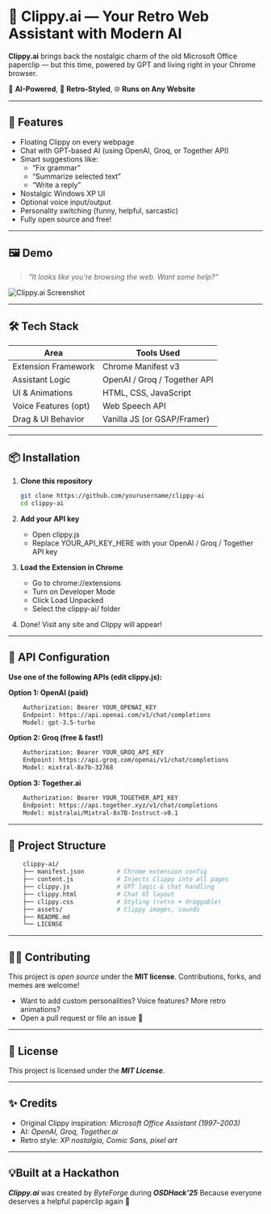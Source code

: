 # 🧷 Clippy.ai — Your Retro Web Assistant with Modern AI

**Clippy.ai** brings back the nostalgic charm of the old Microsoft Office paperclip — but this time, powered by GPT and living right in your Chrome browser.

🧠 **AI-Powered**, 🎨 **Retro-Styled**, 🌐 **Runs on Any Website**

---

## 🚀 **Features**

- Floating Clippy on every webpage
- Chat with GPT-based AI (using OpenAI, Groq, or Together API)
- Smart suggestions like:
  - “Fix grammar”
  - “Summarize selected text”
  - “Write a reply”
- Nostalgic Windows XP UI
- Optional voice input/output
- Personality switching (funny, helpful, sarcastic)
- Fully open source and free!

---

## 🖼️ **Demo**

> _“It looks like you’re browsing the web. Want some help?”_

![Clippy.ai Screenshot](assets/demo.png)

---

## 🛠️ **Tech Stack**

| Area                  | Tools Used                   |
|-----------------------|------------------------------|
| Extension Framework   | Chrome Manifest v3           |
| Assistant Logic       | OpenAI / Groq / Together API |
| UI & Animations       | HTML, CSS, JavaScript        |
| Voice Features (opt)  | Web Speech API               |
| Drag & UI Behavior    | Vanilla JS (or GSAP/Framer)  |

---

## 📦 **Installation**

1. **Clone this repository**
   ```bash
   git clone https://github.com/yourusername/clippy-ai
   cd clippy-ai
   ```

2. **Add your API key**
   - Open clippy.js
   - Replace YOUR_API_KEY_HERE with your OpenAI / Groq / Together API key

3. **Load the Extension in Chrome**
   - Go to chrome://extensions
   - Turn on Developer Mode
   - Click Load Unpacked
   - Select the clippy-ai/ folder

4. Done! Visit any site and Clippy will appear!

---

## 🔑 **API Configuration**

**Use one of the following APIs (edit clippy.js):**

**Option 1: OpenAI (paid)**
``` bash
    Authorization: Bearer YOUR_OPENAI_KEY
    Endpoint: https://api.openai.com/v1/chat/completions
    Model: gpt-3.5-turbo
```

**Option 2: Groq (free & fast!)**
``` bash
    Authorization: Bearer YOUR_GROQ_API_KEY
    Endpoint: https://api.groq.com/openai/v1/chat/completions
    Model: mixtral-8x7b-32768
```

**Option 3: Together.ai**
``` bash
    Authorization: Bearer YOUR_TOGETHER_API_KEY
    Endpoint: https://api.together.xyz/v1/chat/completions
    Model: mistralai/Mixtral-8x7B-Instruct-v0.1
```

---

## 📁 **Project Structure**
``` bash
    clippy-ai/
    ├── manifest.json         # Chrome extension config
    ├── content.js            # Injects Clippy into all pages
    ├── clippy.js             # GPT logic & chat handling
    ├── clippy.html           # Chat UI layout
    ├── clippy.css            # Styling (retro + draggable)
    ├── assets/               # Clippy images, sounds
    ├── README.md
    └── LICENSE
```

---

## 🧑‍💻 **Contributing**

This project is _open source_ under the **MIT license**. Contributions, forks, and memes are welcome!

- Want to add custom personalities? Voice features? More retro animations?
- Open a pull request or file an issue 🙌

---

## 🧾 **License**

This project is licensed under the _**MIT License**_.

---

## ✨ **Credits**

- Original Clippy inspiration: _Microsoft Office Assistant (1997–2003)_
- AI: _OpenAI, Groq, Together.ai_
- Retro style: _XP nostalgia, Comic Sans, pixel art_

---

## 💡**Built at a Hackathon**

_**Clippy.ai**_ was created by _ByteForge_ during _**OSDHack'25**_
Because everyone deserves a helpful paperclip again 🧷
